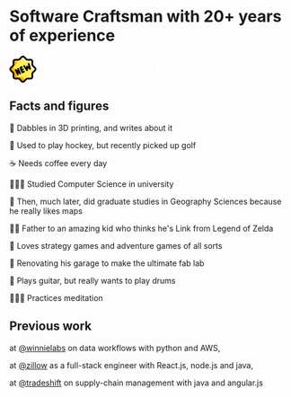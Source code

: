 # Software Craftsman with 20+ years of experience

<div style="display: flex;flex-direction: row;height: 48px;margin-bottom: 20px;">
    <img src="new.png" width="48px"/>
    <div style="margin-left: 5px;display: flex;flex-direction: column;justify-content: center;font-size: 32px;">
        <a href="https://www.linkedin.com/in/andrewdalgleish/" style="color:white">You can hire me!</a>
    </div>
</div>

## Facts and figures

🧪 Dabbles in 3D printing, and writes about it

🏒 Used to play hockey, but recently picked up golf

☕️ Needs coffee every day

👨🏻‍🎓 Studied Computer Science in university

🗾 Then, much later, did graduate studies in Geography Sciences because he really likes maps

👨‍👦 Father to an amazing kid who thinks he's Link from Legend of Zelda

👾 Loves strategy games and adventure games of all sorts

🔨 Renovating his garage to make the ultimate fab lab

🎸 Plays guitar, but really wants to play drums

🧘🏻‍♂️ Practices meditation

## Previous work

at [@winnielabs](https://github.com/winnielabs) on data workflows with python and AWS,

at [@zillow](https://github.com/zillow) as a full-stack engineer with React.js, node.js and java,

at [@tradeshift](https://github.com/tradeshift) on supply-chain management with java and angular.js

